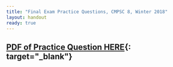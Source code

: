 ```yaml
---
title: "Final Exam Practice Questions, CMPSC 8, Winter 2018"
layout: handout
ready: true
---
```


[PDF of Practice Question HERE](./CS8_Sample_Questions_Final.pdf){: target="_blank"}
----------------
